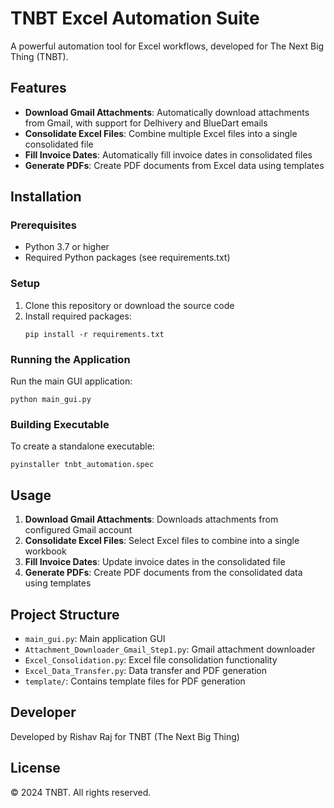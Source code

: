 # TNBT Excel Automation Suite

A powerful automation tool for Excel workflows, developed for The Next Big Thing (TNBT).

## Features

- **Download Gmail Attachments**: Automatically download attachments from Gmail, with support for Delhivery and BlueDart emails
- **Consolidate Excel Files**: Combine multiple Excel files into a single consolidated file
- **Fill Invoice Dates**: Automatically fill invoice dates in consolidated files
- **Generate PDFs**: Create PDF documents from Excel data using templates

## Installation

### Prerequisites
- Python 3.7 or higher
- Required Python packages (see requirements.txt)

### Setup
1. Clone this repository or download the source code
2. Install required packages:
   ```
   pip install -r requirements.txt
   ```

### Running the Application
Run the main GUI application:
```
python main_gui.py
```

### Building Executable
To create a standalone executable:
```
pyinstaller tnbt_automation.spec
```

## Usage

1. **Download Gmail Attachments**: Downloads attachments from configured Gmail account
2. **Consolidate Excel Files**: Select Excel files to combine into a single workbook
3. **Fill Invoice Dates**: Update invoice dates in the consolidated file
4. **Generate PDFs**: Create PDF documents from the consolidated data using templates

## Project Structure
- `main_gui.py`: Main application GUI
- `Attachment_Downloader_Gmail_Step1.py`: Gmail attachment downloader
- `Excel_Consolidation.py`: Excel file consolidation functionality
- `Excel_Data_Transfer.py`: Data transfer and PDF generation
- `template/`: Contains template files for PDF generation

## Developer
Developed by Rishav Raj for TNBT (The Next Big Thing)

## License
© 2024 TNBT. All rights reserved.